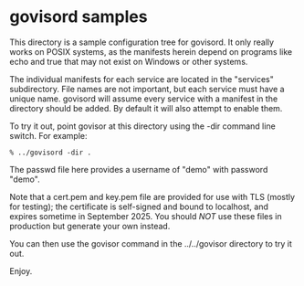 # govisord samples

This directory is a sample configuration tree for govisord.  It only really
works on POSIX systems, as the manifests herein depend on programs like
echo and true that may not exist on Windows or other systems.

The individual manifests for each service are located in the "services"
subdirectory.  File names are not important, but each service must have a
unique name.  govisord will assume every service with a manifest in the
directory should be added.  By default it will also attempt to enable them.

To try it out, point govisor at this directory using the -dir command line
switch.  For example:

	% ../govisord -dir .

The passwd file here provides a username of "demo" with password "demo".

Note that a cert.pem and key.pem file are provided for use with TLS (mostly
for testing); the certificate is self-signed and bound to localhost,
and expires sometime in September 2025.  You should *NOT* use these files
in production but generate your own instead.

You can then use the govisor command in the ../../govisor directory to
try it out.

Enjoy.
